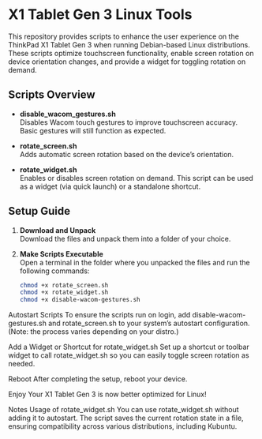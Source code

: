 # X1 Tablet Gen 3 Linux Tools

This repository provides scripts to enhance the user experience on the ThinkPad X1 Tablet Gen 3 when running Debian-based Linux distributions. These scripts optimize touchscreen functionality, enable screen rotation on device orientation changes, and provide a widget for toggling rotation on demand.

## Scripts Overview

- **disable_wacom_gestures.sh**  
  Disables Wacom touch gestures to improve touchscreen accuracy. Basic gestures will still function as expected.

- **rotate_screen.sh**  
  Adds automatic screen rotation based on the device’s orientation.

- **rotate_widget.sh**  
  Enables or disables screen rotation on demand. This script can be used as a widget (via quick launch) or a standalone shortcut.

## Setup Guide

1. **Download and Unpack**  
   Download the files and unpack them into a folder of your choice.

2. **Make Scripts Executable**  
   Open a terminal in the folder where you unpacked the files and run the following commands:
   ```bash
   chmod +x rotate_screen.sh
   chmod +x rotate_widget.sh
   chmod +x disable-wacom-gestures.sh
   ```
Autostart Scripts
To ensure the scripts run on login, add disable-wacom-gestures.sh and rotate_screen.sh to your system’s autostart configuration. (Note: the process varies depending on your distro.)

Add a Widget or Shortcut for rotate_widget.sh
Set up a shortcut or toolbar widget to call rotate_widget.sh so you can easily toggle screen rotation as needed.

Reboot
After completing the setup, reboot your device.

Enjoy
Your X1 Tablet Gen 3 is now better optimized for Linux!

Notes
Usage of rotate_widget.sh
You can use rotate_widget.sh without adding it to autostart. The script saves the current rotation state in a file, ensuring compatibility across various distributions, including Kubuntu.
